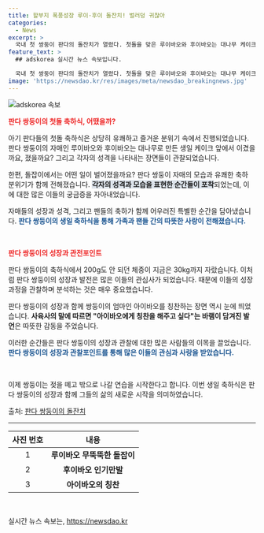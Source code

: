 ```yaml
---
title: 할부지 폭풍성장 루이·후이 돌잔치! 벌러덩 귀찮아
categories:
  - News
excerpt: >
  국내 첫 쌍둥이 판다의 돌잔치가 열렸다. 첫돌을 맞은 루이바오와 후이바오는 대나무 케이크와 돌상 앞에서 쌍둥이 자매끼리 신나게 놀았다. 사육사가 아령을 가지고 놀이를 이끈 루이바오와 인기를 뜻하는 마이크를 안은 후이바오는 아주 귀여웠다. 이제 엄마 젖을 떼고 밖으로 나갈 준비 중인 쌍둥이 판다들은 팬들의 축하를 받으며 행복한 판생을 살아간다.
feature_text: >
  ## adskorea 실시간 뉴스 속보입니다.

  국내 첫 쌍둥이 판다의 돌잔치가 열렸다. 첫돌을 맞은 루이바오와 후이바오는 대나무 케이크와 돌상 앞에서 쌍둥이 자매끼리 신나게 놀았다. 사육사가 아령을 가지고 놀이를 이끈 루이바오와 인기를 뜻하는 마이크를 안은 후이바오는 아주 귀여웠다. 이제 엄마 젖을 떼고 밖으로 나갈 준비 중인 쌍둥이 판다들은 팬들의 축하를 받으며 행복한 판생을 살아간다.
image: 'https://newsdao.kr/res/images/meta/newsdao_breakingnews.jpg'
---
```


<p><img src="https://newsdao.kr/res/images/meta/newsdao_breakingnews.jpg" alt="adskorea 속보" /></p>

<p><b><span style="color: #ee2323;">판다 쌍둥이의 첫돌 축하식, 어땠을까?</span></b></p>

<p>아기 판다들의 첫돌 축하식은 상당히 유쾌하고 즐거운 분위기 속에서 진행되었습니다. 판다 쌍둥이의 자매인 루이바오와 후이바오는 대나무로 만든 생일 케이크 앞에서 이겼을까요, 졌을까요? 그리고 각자의 성격을 나타내는 장면들이 관찰되었습니다.</p>

<p>한편, 돌잡이에서는 어떤 일이 벌어졌을까요? 판다 쌍둥이 자매의 모습과 유쾌한 축하 분위기가 함께 전해졌습니다. <b><span style="background-color: #21538527;">각자의 성격과 모습을 표현한 순간들이 포착</span></b>되었는데, 이에 대한 많은 이들의 궁금증을 자아내었습니다.</p>

<p>자매들의 성장과 성격, 그리고 팬들의 축하가 함께 어우러진 특별한 순간을 담아냈습니다. <b><span style="color: #1a5490;">판다 쌍둥이의 생일 축하식을 통해 가족과 팬들 간의 따뜻한 사랑이 전해졌습니다.</span></b> </p>

<p data-ke-size="size16">&nbsp;</p>

<p><b><span style="color: #ee2323;">판다 쌍둥이의 성장과 관전포인트</span></b></p>

<p>판다 쌍둥이의 축하식에서 200g도 안 되던 체중이 지금은 30kg까지 자랐습니다. 이처럼 판다 쌍둥이의 성장과 발전은 많은 이들의 관심사가 되었습니다. 때문에 이들의 성장 과정을 관찰하며 분석하는 것은 매우 중요했습니다.</p>

<p>판다 쌍둥이의 성장과 함께 쌍둥이의 엄마인 아이바오를 칭찬하는 장면 역시 눈에 띄었습니다. <b>사육사의 말에 따르면 "아이바오에게 칭찬을 해주고 싶다"는 바램이 담겨진 발언</b>은 따뜻한 감동을 주었습니다.</p>

<p>이러한 순간들은 판다 쌍둥이의 성장과 관찰에 대한 많은 사람들의 이목을 끌었습니다. <b><span style="color: #1a5490;">판다 쌍둥이의 성장과 관찰포인트를 통해 많은 이들의 관심과 사랑을 받았습니다.</span></b></p>

<p data-ke-size="size16">&nbsp;</p>

<p>이제 쌍둥이는 젖을 떼고 밖으로 나갈 연습을 시작한다고 합니다. 이번 생일 축하식은 판다 쌍둥이의 성장과 함께 그들의 삶의 새로운 시작을 의미하였습니다.</p>

<p>출처: <a href="https://www.sisain.co.kr/news/articleView.html?idxno=46718">판다 쌍둥이의 돌잔치</a></p>

<hr>

<table>
  <thead>
    <tr>
      <th style="text-align: center;">사진 번호</th>
      <th style="text-align: center;">내용</th>
    </tr>
  </thead>
  <tbody>
    <tr>
      <td style="text-align: center;">1</td>
      <td style="text-align: center; height: 17px;"><b>루이바오 무뚝뚝한 돌잡이</b></td>
    </tr>
    <tr>
      <td style="text-align: center;">2</td>
      <td style="text-align: center; height: 17px;"><b>후이바오 인기만발</b></td>
    </tr>
    <tr>
      <td style="text-align: center;">3</td>
      <td style="text-align: center; height: 17px;"><b>아이바오의 칭찬</b></td>
    </tr>
  </tbody>
</table>

<p data-ke-size="size16">&nbsp;</p>
실시간 뉴스 속보는, <a href="https://newsdao.kr" rel="dofollow">https://newsdao.kr</a>


